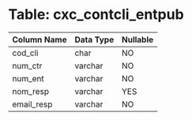 # Table: cxc_contcli_entpub

| Column Name | Data Type | Nullable |
|-------------|-----------|----------|
| cod_cli | char | NO |
| num_ctr | varchar | NO |
| num_ent | varchar | NO |
| nom_resp | varchar | YES |
| email_resp | varchar | NO |
